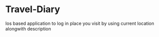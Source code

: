 # Travel-Diary
Ios based application to log in place you visit by using current location alongwith description
